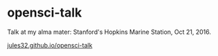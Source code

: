 # opensci-talk

Talk at my alma mater: Stanford's Hopkins Marine Station, Oct 21, 2016. 

[jules32.github.io/opensci-talk](https://jules32.github.io/opensci-talk/)
